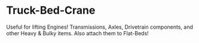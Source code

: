 # Truck-Bed-Crane
Useful for lifting Engines! Transmissions, Axles, Drivetrain components, and other Heavy &amp; Bulky items. Also attach them to Flat-Beds!
